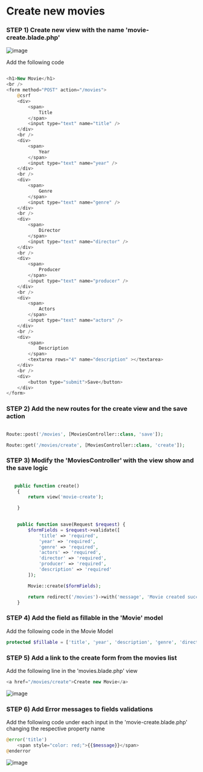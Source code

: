 # Create new movies

### STEP 1) Create new view with the name 'movie-create.blade.php'

![image](https://user-images.githubusercontent.com/31894600/194692288-50aa2ea8-5ac2-4a28-9d92-529a91985a27.png)

Add the following code

```php

<h1>New Movie</h1>
<br />
<form method="POST" action="/movies">
    @csrf
    <div>
        <span>
            Title
        </span>
        <input type="text" name="title" />
    </div>
    <br />
    <div>
        <span>
            Year
        </span>
        <input type="text" name="year" />
    </div>
    <br />
    <div>
        <span>
            Genre
        </span>
        <input type="text" name="genre" />
    </div>
    <br />
    <div>
        <span>
            Director
        </span>
        <input type="text" name="director" />
    </div>
    <br />
    <div>
        <span>
            Producer
        </span>
        <input type="text" name="producer" />
    </div>
    <br />
    <div>
        <span>
            Actors
        </span>
        <input type="text" name="actors" />
    </div>
    <br />
    <div>
        <span>
            Description
        </span>
        <textarea rows="4" name="description" ></textarea>
    </div>
    <br />
    <div>
        <button type="submit">Save</button>
    </div>
</form>

```

### STEP 2) Add the new routes for the create view and the save action

```php

Route::post('/movies', [MoviesController::class, 'save']);

Route::get('/movies/create', [MoviesController::class, 'create']);

```

### STEP 3) Modify the 'MoviesController' with the view show and the save logic


```php

   public function create()
    {
        return view('movie-create');

    }

  
    public function save(Request $request) {
        $formFields = $request->validate([
            'title' => 'required',
            'year' => 'required',
            'genre' => 'required',
            'actors' => 'required',
            'director' => 'required',
            'producer' => 'required',
            'description' => 'required'
        ]);

        Movie::create($formFields);

        return redirect('/movies')->with('message', 'Movie created successfully!');
    }
```

### STEP 4) Add the field as fillable in the 'Movie' model

Add the following code in the Movie Model

```php
protected $fillable = ['title', 'year', 'description', 'genre', 'director', 'producer', 'actors'];
```

### STEP 5) Add a link to the create form from the movies list

Add the following line in the 'movies.blade.php' view

```php
<a href="/movies/create">Create new Movie</a>
```

![image](https://user-images.githubusercontent.com/31894600/194693808-6cca3ed9-c834-4338-b6e9-ba8e3059d1f2.png)


### STEP 6) Add Error messages to fields validations

Add the following code under each input in the 'movie-create.blade.php' changing the respective property name

```php
@error('title')
    <span style="color: red;">{{$message}}</span>
@enderror
```

![image](https://user-images.githubusercontent.com/31894600/194712355-185adc72-c6ab-40db-8850-02f4821f9d47.png)


